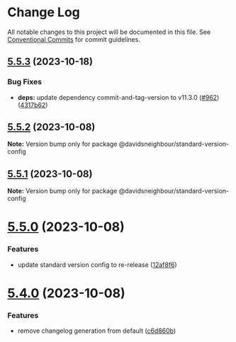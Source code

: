 # Change Log

All notable changes to this project will be documented in this file.
See [Conventional Commits](https://conventionalcommits.org) for commit guidelines.

## [5.5.3](https://github.com/davidsneighbour/configurations/compare/v5.5.2...v5.5.3) (2023-10-18)


### Bug Fixes

* **deps:** update dependency commit-and-tag-version to v11.3.0 ([#962](https://github.com/davidsneighbour/configurations/issues/962)) ([4317b62](https://github.com/davidsneighbour/configurations/commit/4317b624f9c7ba1e5ac02649d34fae411de107cc))





## [5.5.2](https://github.com/davidsneighbour/configurations/compare/v5.5.1...v5.5.2) (2023-10-08)

**Note:** Version bump only for package @davidsneighbour/standard-version-config





## [5.5.1](https://github.com/davidsneighbour/configurations/compare/v5.5.0...v5.5.1) (2023-10-08)

**Note:** Version bump only for package @davidsneighbour/standard-version-config





# [5.5.0](https://github.com/davidsneighbour/configurations/compare/v5.4.0...v5.5.0) (2023-10-08)


### Features

* update standard version config to re-release ([12af8f6](https://github.com/davidsneighbour/configurations/commit/12af8f60fdf07fc18e99a35d59aa07533fc75741))





# [5.4.0](https://github.com/davidsneighbour/configurations/compare/v5.3.0...v5.4.0) (2023-10-08)


### Features

* remove changelog generation from default ([c6d860b](https://github.com/davidsneighbour/configurations/commit/c6d860bc963a3e5576b55902ec2c647f13bde478))

